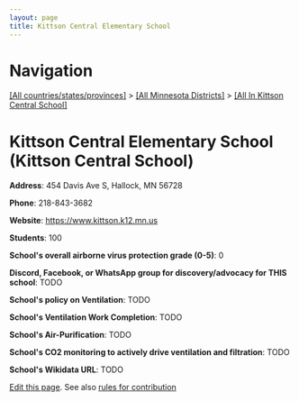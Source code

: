 ```yaml
---
layout: page
title: Kittson Central Elementary School
---
```

# Navigation

[[All countries/states/provinces]](../../..) > [[All Minnesota Districts]](../..) > [[All In Kittson Central School]](..)

# Kittson Central Elementary School (Kittson Central School)

**Address**: 454 Davis Ave S, Hallock, MN 56728

**Phone**: 218-843-3682

**Website**: <https://www.kittson.k12.mn.us>

**Students**: 100

**School's overall airborne virus protection grade (0-5)**: 0

**Discord, Facebook, or WhatsApp group for discovery/advocacy for THIS school**: TODO

**School's policy on Ventilation**: TODO

**School's Ventilation Work Completion**: TODO

**School's Air-Purification**: TODO

**School's CO2 monitoring to actively drive ventilation and filtration**: TODO

**School's Wikidata URL**: TODO


[Edit this page](https://github.com/ventilate-schools/MN/edit/main/./Kittson_Central_School/Kittson_Central_Elementary_School.md). See also [rules for contribution](../../../contribution-rules/)